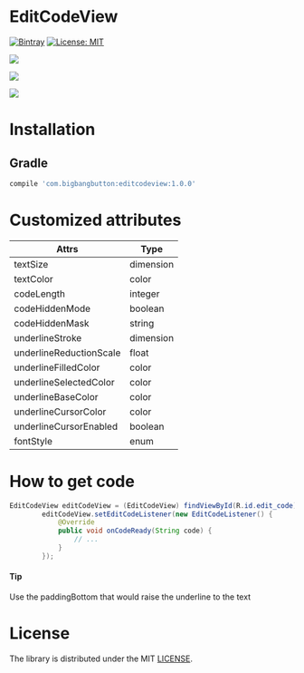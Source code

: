 # EditCodeView

[![Bintray](https://img.shields.io/bintray/v/onum/maven/editcodeview.svg?maxAge=2592000)](https://bintray.com/onum/maven/editcodeview) [![License:
MIT](https://img.shields.io/badge/License-MIT-green.svg)](https://opensource.org/licenses/MIT)

![](https://github.com/Onum/EditCodeView/blob/assets/assets/gif-animations/animation_1.gif?raw=true)

![](https://github.com/Onum/EditCodeView/blob/assets/assets/gif-animations/animation_2.gif?raw=true)

![](https://github.com/Onum/EditCodeView/blob/assets/assets/gif-animations/animation_3.gif?raw=true)


# Installation
## Gradle

```gradle
compile 'com.bigbangbutton:editcodeview:1.0.0'
```
# Customized attributes

Attrs | Type
------------ | -------------
textSize | dimension
textColor | color
codeLength | integer
codeHiddenMode | boolean
codeHiddenMask | string
underlineStroke | dimension
underlineReductionScale | float
underlineFilledColor | color
underlineSelectedColor | color
underlineBaseColor | color
underlineCursorColor | color
underlineCursorEnabled | boolean
fontStyle | enum

# How to get code
``` java
EditCodeView editCodeView = (EditCodeView) findViewById(R.id.edit_code);
        editCodeView.setEditCodeListener(new EditCodeListener() {
            @Override
            public void onCodeReady(String code) {
                // ...
            }
        });
```

#### Tip
Use the paddingBottom that would raise the underline to the text

# License

The library is distributed under the MIT [LICENSE](https://opensource.org/licenses/MIT).

